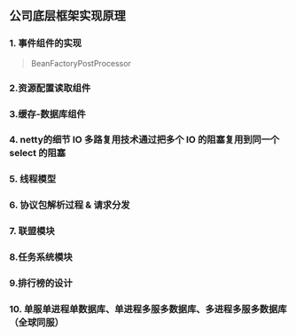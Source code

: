 ## 公司底层框架实现原理

### 1. 事件组件的实现

> BeanFactoryPostProcessor

### 2.资源配置读取组件

> 

### 3.缓存-数据库组件

> 

### 4. netty的细节 IO 多路复用技术通过把多个 IO 的阻塞复用到同一个 select 的阻塞

### 5. 线程模型

> 

### 6. 协议包解析过程 & 请求分发

> 

### 7. 联盟模块

### 8.任务系统模块

### 9.排行榜的设计

### 10. 单服单进程单数据库、单进程多服多数据库、多进程多服多数据库（全球同服）

